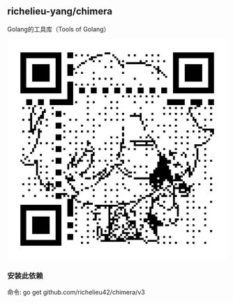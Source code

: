 ## richelieu-yang/chimera

Golang的工具库（Tools of Golang）

![qrcode.png](qrcode.png)

### 安装此依赖

命令: go get github.com/richelieu42/chimera/v3


